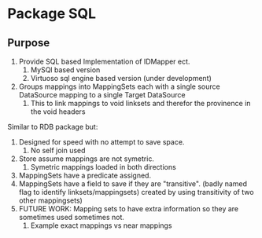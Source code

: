 # Package SQL

## Purpose
1. Provide SQL based Implementation of IDMapper ect.
   1. MySQl based version
   2. Virtuoso sql engine based version (under development)
2. Groups mappings into MappingSets each with a single source DataSource mapping to a single Target DataSource
   1. This to link mappings to void linksets and therefor the provinence in the void headers

Similar to RDB package but:
1. Designed for speed with no attempt to save space.
   1. No self join used
2. Store assume mappings are not symetric.
   1. Symetric mappings loaded in both directions
3. MappingSets have a predicate assigned.
4. MappingSets have a field to save if they are "transitive". 
   (badly named flag to identify linksets/mappingsets) created by using transitivity of two other mappingsets)
5. FUTURE WORK: Mapping sets to have extra information so they are sometimes used sometimes not.
   1. Example exact mappings vs near mappings
